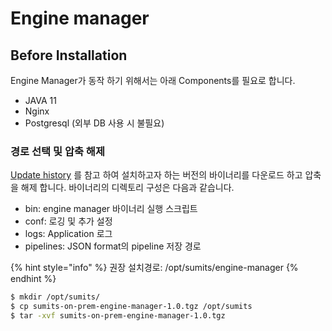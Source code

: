 # Engine manager

## Before Installation

Engine Manager가 동작 하기 위해서는 아래 Components를 필요로 합니다.&#x20;

* JAVA 11
* Nginx
* Postgresql (외부 DB 사용 시 불필요)

### 경로 선택 및 압축 해제

​[Update history](../../overview/update-history/) 를 참고 하여 설치하고자 하는 버전의 바이너리를 다운로드 하고 압축을 해제 합니다. 바이너리의 디렉토리 구성은 다음과 같습니다.

* bin: engine manager 바이너리 실행 스크립트
* conf: 로깅 및 추가 설정
* logs: Application 로그
* pipelines: JSON format의 pipeline 저장 경로

{% hint style="info" %}
권장 설치경로: /opt/sumits/engine-manager
{% endhint %}

```bash
$ mkdir /opt/sumits/
$ cp sumits-on-prem-engine-manager-1.0.tgz /opt/sumits
$ tar -xvf sumits-on-prem-engine-manager-1.0.tgz
```

